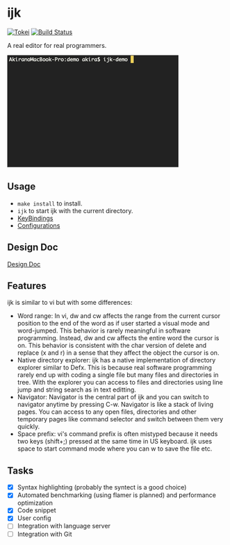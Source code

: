 # ijk

[![Tokei](https://tokei.rs/b1/github/akiradeveloper/ijk)](https://github.com/akiradeveloper/ijk)
[![Build Status](https://travis-ci.org/akiradeveloper/ijk.svg?branch=develop)](https://travis-ci.org/akiradeveloper/ijk)

A real editor for real programmers.

![Demo](https://github.com/akiradeveloper/ijk/blob/media/ijk-demo.gif)

## Usage

* `make install` to install.
* `ijk` to start ijk with the current directory.
* [KeyBindings](https://github.com/akiradeveloper/ijk/wiki/KeyBindings)
* [Configurations](https://github.com/akiradeveloper/ijk/wiki/Configurations)

## Design Doc

[Design Doc](https://docs.google.com/presentation/d/1_oQ_Dryehfi-3vBBCQI_AFZDrvxvXp-LToMcWNIehPM/edit?usp=sharing)

## Features

ijk is similar to vi but with some differences:

* Word range: In vi, dw and cw affects the range from the current cursor position to the end of the word as if user started a visual mode and word-jumped. This behavior is rarely meaningful in software programming. Instead, dw and cw affects the entire word the cursor is on. This behavior is consistent with the char version of delete and replace (x and r) in a sense that they affect the object the cursor is on.
* Native directory explorer: ijk has a native implementation of directory explorer similar to Defx. This is because real software programming rarely end up with coding a single file but many files and directories in tree. With the explorer you can access to files and directories using line jump and string search as in text editting.
* Navigator: Navigator is the central part of ijk and you can switch to navigator anytime by pressing C-w. Navigator is like a stack of living pages. You can access to any open files, directories and other temporary pages like command selector and switch between them very quickly.
* Space prefix: vi's command prefix is often mistyped because it needs two keys (shift+;) pressed at the same time in US keyboard. ijk uses space to start command mode where you can w to save the file etc.

## Tasks

- [x] Syntax highlighting (probably the syntect is a good choice)
- [x] Automated benchmarking (using flamer is planned) and performance optimization
- [x] Code snippet
- [x] User config
- [ ] Integration with language server
- [ ] Integration with Git
